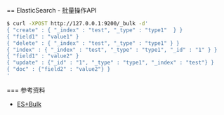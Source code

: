 == ElasticSearch - 批量操作API

```sh
$ curl -XPOST http://127.0.0.1:9200/_bulk -d'
{ "create" : { "_index" : "test", "_type" : "type1"  } }
{ "field1" : "value1" }
{ "delete" : { "_index" : "test", "_type" : "type1" } }
{ "index" : { "_index" : "test", "_type" : "type1", "_id" : "1" } }
{ "field1" : "value2" }
{ "update" : {"_id" : "1", "_type" : "type1", "_index" : "test"} }
{ "doc" : {"field2" : "value2"} }
'
```

=== 参考资料

- [ES+Bulk](https://wiki.shileizcc.com/confluence/display/ELK/ES+Bulk)
